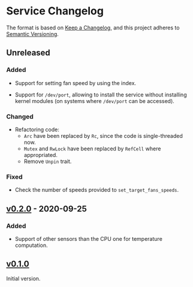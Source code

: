 # Service Changelog

The format is based on [Keep a Changelog](https://keepachangelog.com/en/1.0.0/),
and this project adheres to [Semantic Versioning](https://semver.org/spec/v2.0.0.html).

## Unreleased

### Added

- Support for setting fan speed by using the index.

- Support for `/dev/port`, allowing to install the service without installing
  kernel modules (on systems where `/dev/port` can be accessed).

### Changed

- Refactoring code:
  - `Arc` have been replaced by `Rc`, since the code is single-threaded now.
  - `Mutex` and `RwLock` have been replaced by `RefCell` where appropriated.
  - Remove `Unpin` trait.

### Fixed

- Check the number of speeds provided to `set_target_fans_speeds`.

## [v0.2.0] - 2020-09-25

### Added

- Support of other sensors than the CPU one for temperature computation.

## [v0.1.0]

Initial version.

[v0.2.0]: https://github.com/musikid/fancy/compare/fancy-service-0.1.0...fancy-service-0.2.0
[v0.1.0]: https://github.com/musikid/fancy/compare/fancy-service-0.1.0
